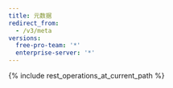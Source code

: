```yaml
---
title: 元数据
redirect_from:
  - /v3/meta
versions:
  free-pro-team: '*'
  enterprise-server: '*'
---
```


{% include rest_operations_at_current_path %}
